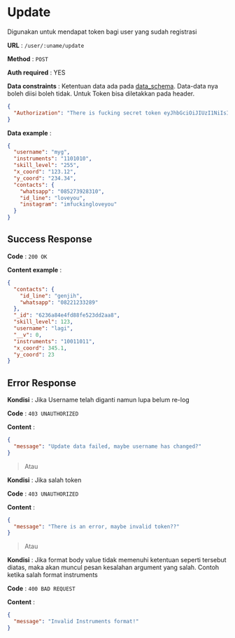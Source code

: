 # Update

Digunakan untuk mendapat token bagi user yang sudah registrasi

**URL** : `/user/:uname/update`

**Method** : `POST`

**Auth required** : YES

**Data constraints** :
Ketentuan data ada pada [data_schema](assets/dataSchema.md). Data-data nya boleh diisi boleh tidak. Untuk Token bisa diletakkan pada header.

```json
{
  "Authorization": "There is fucking secret token eyJhbGciOiJIUzI1NiIsInR5cCI6IkpXVCJ9.eyJ1c2VybmFtZSI6IndlbGxkb25lNzIiLCJpYXQiOjE2NDc1MDg3ODQsImV4cCI6MTY0NzUxMDU4NH0.i9UUJsgrzs4ME6DXm8mvGsgb6Y5fK3Fy3fQS29613lc"
}
```

**Data example** :

```json
{
  "username": "myg",
  "instruments": "1101010",
  "skill_level": "255",
  "x_coord": "123.12",
  "y_coord": "234.34",
  "contacts": {
    "whatsapp": "085273928310",
    "id_line": "loveyou",
    "instagram": "imfuckingloveyou"
  }
}
```

## Success Response

**Code** : `200 OK`

**Content example** :

```json
{
  "contacts": {
    "id_line": "genjih",
    "whatsapp": "08221233289"
  },
  "_id": "6236a84e4fd88fe523dd2aa8",
  "skill_level": 123,
  "username": "lagi",
  "__v": 0,
  "instruments": "10011011",
  "x_coord": 345.1,
  "y_coord": 23
}
```

## Error Response

**Kondisi** : Jika Username telah diganti namun lupa belum re-log

**Code** : `403 UNAUTHORIZED`

**Content** :

```json
{
  "message": "Update data failed, maybe username has changed?"
}
```

> Atau

**Kondisi** : Jika salah token

**Code** : `403 UNAUTHORIZED`

**Content** :

```json
{
  "message": "There is an error, maybe invalid token??"
}
```

> Atau

**Kondisi** : Jika format body value tidak memenuhi ketentuan seperti tersebut diatas, maka akan muncul pesan kesalahan argument yang salah. Contoh ketika salah format instruments

**Code** : `400 BAD REQUEST`

**Content** :

```json
{
  "message": "Invalid Instruments format!"
}
```
